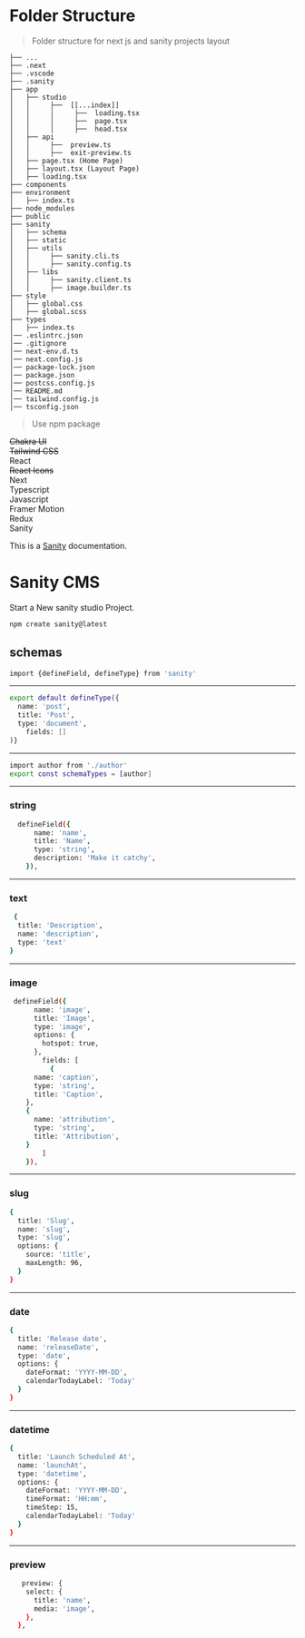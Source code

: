 # Folder Structure

> Folder structure for next js and sanity projects layout

    ├── ...
    ├── .next
    ├── .vscode
    ├── .sanity
    ├── app
    │   ├── studio
    │   │     ├──  [[...index]]
    │   │     │     ├──  loading.tsx
    │   │     │     ├──  page.tsx
    │   │     │     ├──  head.tsx
    │   ├── api
    │   │     ├──  preview.ts
    │   │     ├──  exit-preview.ts
    │   ├── page.tsx (Home Page)
    │   ├── layout.tsx (Layout Page)
    │   ├── loading.tsx
    ├── components
    ├── environment
    │   ├── index.ts
    ├── node_modules
    ├── public
    ├── sanity
    │   ├── schema
    │   ├── static
    │   ├── utils
    │   │     ├── sanity.cli.ts
    │   │     ├── sanity.config.ts
    │   ├── libs
    │   │     ├── sanity.client.ts
    │   │     ├── image.builder.ts
    ├── style
    │   ├── global.css
    │   ├── global.scss
    ├── types
    │   ├── index.ts
    │── .eslintrc.json
    │── .gitignore
    │── next-env.d.ts
    │── next.config.js
    │── package-lock.json
    │── package.json
    │── postcss.config.js
    │── README.md
    │── tailwind.config.js
    │── tsconfig.json

> Use npm package

~~Chakra UI~~ <br />
~~Tailwind CSS~~ <br />
React <br />
~~React Icons~~ <br />
Next <br />
Typescript <br />
Javascript <br />
Framer Motion <br />
Redux <br />
Sanity <br />

This is a [Sanity]() documentation.

# Sanity CMS

Start a New sanity studio Project.

```bash
npm create sanity@latest
```

## schemas

```bash
import {defineField, defineType} from 'sanity'
```

---

```bash
export default defineType({
  name: 'post',
  title: 'Post',
  type: 'document',
    fields: []
)}
```

---

```bash
import author from './author'
export const schemaTypes = [author]
```

---

### string

```bash
  defineField({
      name: 'name',
      title: 'Name',
      type: 'string',
      description: 'Make it catchy',
    }),
```

---

### text

```bash
 {
  title: 'Description',
  name: 'description',
  type: 'text'
}
```

---

### image

```bash
 defineField({
      name: 'image',
      title: 'Image',
      type: 'image',
      options: {
        hotspot: true,
      },
        fields: [
          {
      name: 'caption',
      type: 'string',
      title: 'Caption',
    },
    {
      name: 'attribution',
      type: 'string',
      title: 'Attribution',
    }
        ]
    }),
```

---

### slug

```bash
{
  title: 'Slug',
  name: 'slug',
  type: 'slug',
  options: {
    source: 'title',
    maxLength: 96,
  }
}
```

---

### date

```bash
{
  title: 'Release date',
  name: 'releaseDate',
  type: 'date',
  options: {
    dateFormat: 'YYYY-MM-DD',
    calendarTodayLabel: 'Today'
  }
}
```

---

### datetime

```bash
{
  title: 'Launch Scheduled At',
  name: 'launchAt',
  type: 'datetime',
  options: {
    dateFormat: 'YYYY-MM-DD',
    timeFormat: 'HH:mm',
    timeStep: 15,
    calendarTodayLabel: 'Today'
  }
}
```

---

### preview

```bash
   preview: {
    select: {
      title: 'name',
      media: 'image',
    },
  },
```